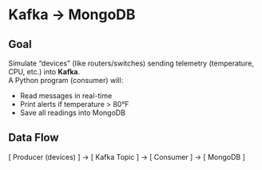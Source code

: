 # Kafka → MongoDB

## Goal
Simulate “devices” (like routers/switches) sending telemetry (temperature, CPU, etc.) into **Kafka**.  
A Python program (consumer) will:
- Read messages in real-time
- Print alerts if temperature > 80°F
- Save all readings into MongoDB

## Data Flow
[ Producer (devices) ] → [ Kafka Topic ] → [ Consumer ] → [ MongoDB ]
